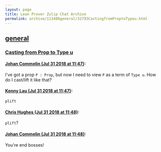 ```yaml
---
layout: page
title: Lean Prover Zulip Chat Archive 
permalink: archive/113488general/32793CastingfromProptoTypeu.html
---
```


## [general](index.html)
### [Casting from Prop to Type u](32793CastingfromProptoTypeu.html)

#### [Johan Commelin (Jul 31 2018 at 11:47)](https://leanprover.zulipchat.com/#narrow/stream/113488-general/topic/Casting%20from%20Prop%20to%20Type%20u/near/130632449):
I've got a prop `P : Prop`, but now I need to view `P` as  a term of `Type u`. How do I cast/lift it like that?

#### [Kenny Lau (Jul 31 2018 at 11:47)](https://leanprover.zulipchat.com/#narrow/stream/113488-general/topic/Casting%20from%20Prop%20to%20Type%20u/near/130632457):
`plift`

#### [Chris Hughes (Jul 31 2018 at 11:48)](https://leanprover.zulipchat.com/#narrow/stream/113488-general/topic/Casting%20from%20Prop%20to%20Type%20u/near/130632495):
`plift`?

#### [Johan Commelin (Jul 31 2018 at 11:48)](https://leanprover.zulipchat.com/#narrow/stream/113488-general/topic/Casting%20from%20Prop%20to%20Type%20u/near/130632507):
You're end bosses!

